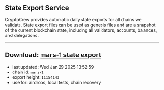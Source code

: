 ## State Export Service
CryptoCrew provides automatic daily state exports for all chains we validate. State export files can be used as genesis files and are a snapshot of the current blockchain state, including all validators, accounts, balances, and delegations.

---
**Download: [mars-1 state export](https://ccv-s3.nbg1.your-objectstorage.com/SERVICE/mars/mars-1_export_11154143.json)**
---

- last updated: Wed Jan 29 2025 13:52:59
- chain id: `mars-1`
- export height: `11154143`
- use for: airdrops, local tests, chain recovery

